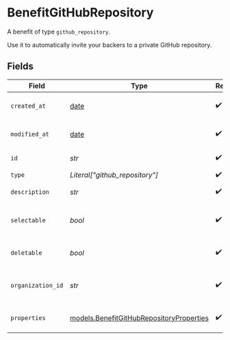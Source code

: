 # BenefitGitHubRepository

A benefit of type `github_repository`.

Use it to automatically invite your backers to a private GitHub repository.


## Fields

| Field                                                                                      | Type                                                                                       | Required                                                                                   | Description                                                                                |
| ------------------------------------------------------------------------------------------ | ------------------------------------------------------------------------------------------ | ------------------------------------------------------------------------------------------ | ------------------------------------------------------------------------------------------ |
| `created_at`                                                                               | [date](https://docs.python.org/3/library/datetime.html#date-objects)                       | :heavy_check_mark:                                                                         | Creation timestamp of the object.                                                          |
| `modified_at`                                                                              | [date](https://docs.python.org/3/library/datetime.html#date-objects)                       | :heavy_check_mark:                                                                         | Last modification timestamp of the object.                                                 |
| `id`                                                                                       | *str*                                                                                      | :heavy_check_mark:                                                                         | The ID of the benefit.                                                                     |
| `type`                                                                                     | *Literal["github_repository"]*                                                             | :heavy_check_mark:                                                                         | N/A                                                                                        |
| `description`                                                                              | *str*                                                                                      | :heavy_check_mark:                                                                         | The description of the benefit.                                                            |
| `selectable`                                                                               | *bool*                                                                                     | :heavy_check_mark:                                                                         | Whether the benefit is selectable when creating a product.                                 |
| `deletable`                                                                                | *bool*                                                                                     | :heavy_check_mark:                                                                         | Whether the benefit is deletable.                                                          |
| `organization_id`                                                                          | *str*                                                                                      | :heavy_check_mark:                                                                         | The ID of the organization owning the benefit.                                             |
| `properties`                                                                               | [models.BenefitGitHubRepositoryProperties](../models/benefitgithubrepositoryproperties.md) | :heavy_check_mark:                                                                         | Properties for a benefit of type `github_repository`.                                      |
